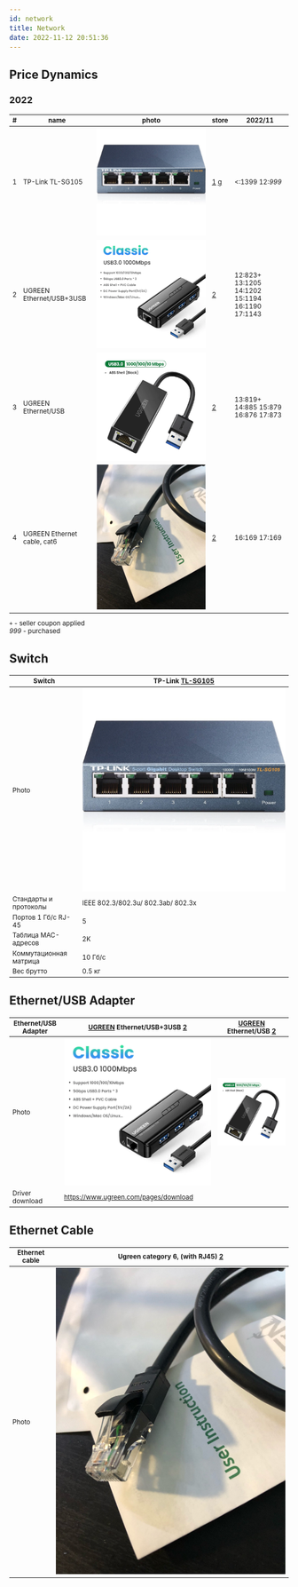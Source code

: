```yaml
---
id: network
title: Network
date: 2022-11-12 20:51:36
---
```


## Price Dynamics

### 2022

<small class="one-word-width">

| # | name | photo | store | 2022/11 |
| --- | --- | --- | --- | --- |
| 1 | TP-Link TL-SG105 | [![TP-Link TL-SG105](img/tp-link-tl-sg105.webp)](img/tp-link-tl-sg105.webp) | [1](https://www.ozon.ru/product/kommutator-tp-link-tl-sg105-5g-neupravlyaemyy-147432262 'Ozon') [g](https://www.google.com/shopping/product/9216675578055970771 'Google Shopping') | <:1399 12:_999_ |
| 2 | UGREEN Ethernet/USB+3USB | [![UGREEN-USB-Ethernet-USB3-0-Lan-1000-Ethernet-USB-RJ45](img/UGREEN-USB-Ethernet-USB3-0-Lan-1000-Ethernet-USB-RJ45.jpg_640x640.webp)](img/UGREEN-USB-Ethernet-USB3-0-Lan-1000-Ethernet-USB-RJ45.jpg_640x640.webp) | [2](https://aliexpress.ru/item/32401431234.html 'Ugreen Official Store') | 12:823+ 13:1205 14:1202 15:1194 16:1190 17:1143 |
| 3 | UGREEN Ethernet/USB | [![UGREEN-USB-Ethernet-USB3-0-1000-USB-RJ45.jpg_640x640](img/UGREEN-USB-Ethernet-USB3-0-1000-USB-RJ45.jpg_640x640.webp)](img/UGREEN-USB-Ethernet-USB3-0-1000-USB-RJ45.jpg_640x640.webp) | [2](https://aliexpress.ru/item/4000627945248.html 'Ugreen Official Store') | 13:819+ 14:885 15:879 16:876 17:873 |
| 4 | UGREEN Ethernet cable, cat6 | [![ethernet-cable-rj45-cat6](img/ethernet-cable-rj45-cat6.jpg)](img/ethernet-cable-rj45-cat6.jpg) | [2](https://aliexpress.ru/item/32694241950.html 'Ugreen Ethernet cable, cat6') | 16:169 17:169 |

`+` - seller coupon applied  
_999_ - purchased

</small>

## Switch

<small class="one-word-width" class="comparison">

| Switch | TP-Link [TL-SG105](https://www.google.com/shopping/product/9216675578055970771 'Google Shopping') |
| --- | --- |
| Photo | [![TP-Link TL-SG105](img/tp-link-tl-sg105.webp)](img/tp-link-tl-sg105.webp) |
| Стандарты и протоколы | IEEE 802.3/802.3u/ 802.3ab/ 802.3x |
| Портов 1 Гб/с RJ-45 | 5 |
| Таблица MAC-адресов | 2K |
| Коммутационная матрица | 10 Гб/с |
| Вес брутто | 0.5 кг |

</small>

## Ethernet/USB Adapter

<small class="one-word-width" class="comparison">

| Ethernet/USB Adapter | [UGREEN](https://ugreen.aliexpress.ru/store/301635 'Ugreen Official Store') Ethernet/USB+3USB [2](https://aliexpress.ru/item/32401431234.html 'UGREEN Ethernet/USB+3USB') | [UGREEN](https://ugreen.aliexpress.ru/store/301635 'Ugreen Official Store') Ethernet/USB [2](https://aliexpress.ru/item/4000627945248.html 'UGREEN Ethernet/USB+3USB') |
| --- | --- | --- |
| Photo | [![UGREEN-USB-Ethernet-USB3-0-Lan-1000-Ethernet-USB-RJ45](img/UGREEN-USB-Ethernet-USB3-0-Lan-1000-Ethernet-USB-RJ45.jpg_640x640.webp)](img/UGREEN-USB-Ethernet-USB3-0-Lan-1000-Ethernet-USB-RJ45.jpg_640x640.webp) | [![UGREEN-USB-Ethernet-USB3-0-1000-USB-RJ45](img/UGREEN-USB-Ethernet-USB3-0-1000-USB-RJ45.jpg_640x640.webp)](img/UGREEN-USB-Ethernet-USB3-0-1000-USB-RJ45.jpg_640x640.webp) |
| Driver download | https://www.ugreen.com/pages/download |

</small>

## Ethernet Cable

<small class="one-word-width">

| Ethernet cable | Ugreen category 6, (with RJ45) [2](https://aliexpress.ru/item/32694241950.html 'Ugreen Ethernet cable, cat6') |
| --- | --- |
| Photo | [![ethernet-cable-rj45-cat6](img/ethernet-cable-rj45-cat6.jpg)](img/ethernet-cable-rj45-cat6.jpg) |

</small>
